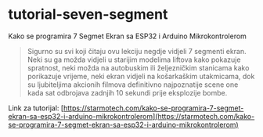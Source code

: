 # tutorial-seven-segment
Kako se programira 7 Segmet Ekran sa ESP32 i Arduino Mikrokontrolerom

> Sigurno su svi koji čitaju ovu lekciju negdje vidjeli 7 segmenti ekran. Neki su ga možda vidjeli u starijim modelima liftova kako pokazuje spratnost, neki možda na autobuskim ili željezničkim stanicama kako porikazuje vrijeme, neki ekran vidjeli na košarkaškim utakmicama, dok su ljubiteljima akcionih filmova definitivno najpoznatije scene one kada sat odbrojava zadnjih 10 sekundi prije eksplozije bombe.

Link za tutorijal: [https://starmotech.com/kako-se-programira-7-segmet-ekran-sa-esp32-i-arduino-mikrokontrolerom](https://starmotech.com/kako-se-programira-7-segmet-ekran-sa-esp32-i-arduino-mikrokontrolerom)
